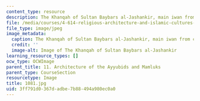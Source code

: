 ```yaml
---
content_type: resource
description: The Khanqah of Sultan Baybars al-Jashankir, main iwan from courtyard.
file: /media/courses/4-614-religious-architecture-and-islamic-cultures-fall-2002/3ff791d0367dadbe7b88494a980ec0a0_1081.jpg
file_type: image/jpeg
image_metadata:
  caption: The Khanqah of Sultan Baybars al-Jashankir, main iwan from courtyard.
  credit: ''
  image-alt: Image of The Khanqah of Sultan Baybars al-Jashankir
learning_resource_types: []
ocw_type: OCWImage
parent_title: 11. Architecture of the Ayyubids and Mamluks
parent_type: CourseSection
resourcetype: Image
title: 1081.jpg
uid: 3ff791d0-367d-adbe-7b88-494a980ec0a0
---
```

